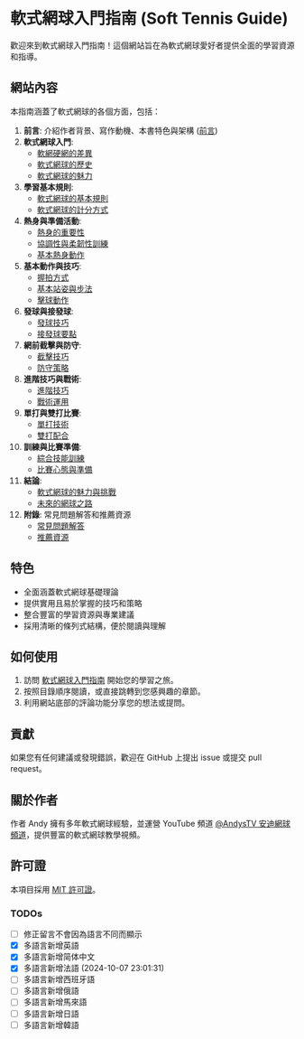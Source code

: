 # 軟式網球入門指南 (Soft Tennis Guide)

歡迎來到軟式網球入門指南！這個網站旨在為軟式網球愛好者提供全面的學習資源和指導。

## 網站內容

本指南涵蓋了軟式網球的各個方面，包括：

1. **前言**: 介紹作者背景、寫作動機、本書特色與架構 ([前言](https://txs.github.io/soft-tennis-guide/preface))
2. **軟式網球入門**:
   - [軟網硬網的差異](https://txs.github.io/soft-tennis-guide/introduction/soft-vs-hard-tennis)
   - [軟式網球的歷史](https://txs.github.io/soft-tennis-guide/introduction/history-of-soft-tennis)
   - [軟式網球的魅力](https://txs.github.io/soft-tennis-guide/introduction/charm-of-soft-tennis)
3. **學習基本規則**:
   - [軟式網球的基本規則](https://txs.github.io/soft-tennis-guide/basics/rules)
   - [軟式網球的計分方式](https://txs.github.io/soft-tennis-guide/basics/scores)
4. **熱身與準備活動**:
   - [熱身的重要性](https://txs.github.io/soft-tennis-guide/chapter-1/importance-of-warm-up)
   - [協調性與柔韌性訓練](https://txs.github.io/soft-tennis-guide/chapter-1/coordination-and-flexibility)
   - [基本熱身動作](https://txs.github.io/soft-tennis-guide/chapter-1/basic-warm-up-exercises)
5. **基本動作與技巧**:
   - [握拍方式](https://txs.github.io/soft-tennis-guide/chapter-2/grip-types)
   - [基本站姿與步法](https://txs.github.io/soft-tennis-guide/chapter-2/stance-and-footwork)
   - [擊球動作](https://txs.github.io/soft-tennis-guide/chapter-2/stroking-techniques)
6. **發球與接發球**:
   - [發球技巧](https://txs.github.io/soft-tennis-guide/chapter-3/serving-techniques)
   - [接發球要點](https://txs.github.io/soft-tennis-guide/chapter-3/receiving-strategies)
7. **網前截擊與防守**:
   - [截擊技巧](https://txs.github.io/soft-tennis-guide/chapter-4/volley-techniques)
   - [防守策略](https://txs.github.io/soft-tennis-guide/chapter-4/defensive-strategies)
8. **進階技巧與戰術**:
   - [進階技巧](https://txs.github.io/soft-tennis-guide/chapter-5/advanced-skills)
   - [戰術運用](https://txs.github.io/soft-tennis-guide/chapter-5/tactical-applications)
9. **單打與雙打比賽**:
   - [單打技術](https://txs.github.io/soft-tennis-guide/chapter-6/singles-techniques)
   - [雙打配合](https://txs.github.io/soft-tennis-guide/chapter-6/doubles-coordination)
10. **訓練與比賽準備**:
    - [綜合技能訓練](https://txs.github.io/soft-tennis-guide/chapter-7/comprehensive-skill-training)
    - [比賽心態與準備](https://txs.github.io/soft-tennis-guide/chapter-7/match-preparation)
11. **結論**:
    - [軟式網球的魅力與挑戰](https://txs.github.io/soft-tennis-guide/conclusion/soft-tennis-charm)
    - [未來的網球之路](https://txs.github.io/soft-tennis-guide/conclusion/future-tennis-path)
12. **附錄**: 常見問題解答和推薦資源
    - [常見問題解答](https://txs.github.io/soft-tennis-guide/appendix/faq)
    - [推薦資源](https://txs.github.io/soft-tennis-guide/appendix/recommended-resources)

## 特色

- 全面涵蓋軟式網球基礎理論
- 提供實用且易於掌握的技巧和策略
- 整合豐富的學習資源與專業建議
- 採用清晰的條列式結構，便於閱讀與理解

## 如何使用

1. 訪問 [軟式網球入門指南](https://txs.github.io/soft-tennis-guide/) 開始您的學習之旅。
2. 按照目錄順序閱讀，或直接跳轉到您感興趣的章節。
3. 利用網站底部的評論功能分享您的想法或提問。

## 貢獻

如果您有任何建議或發現錯誤，歡迎在 GitHub 上提出 issue 或提交 pull request。

## 關於作者

作者 Andy 擁有多年軟式網球經驗，並運營 YouTube 頻道 [@AndysTV 安迪網球頻道](https://www.youtube.com/@AndysTV)，提供豐富的軟式網球教學視頻。

## 許可證

本項目採用 [MIT 許可證](LICENSE)。


### TODOs

- [ ] 修正留言不會因為語言不同而顯示
- [x] 多語言新增英語
- [x] 多語言新增简体中文
- [x] 多語言新增法語 (2024-10-07 23:01:31)
- [ ] 多語言新增西班牙語
- [ ] 多語言新增俄語
- [ ] 多語言新增馬來語
- [ ] 多語言新增日語
- [ ] 多語言新增韓語